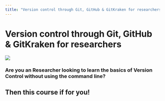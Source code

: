 ```yaml
---
title: "Version control through Git, GitHub & GitKraken for researchers"
---
```


# Version control through Git, GitHub & GitKraken for researchers


<img src="/images/gk01a.png" />

### Are you an Researcher looking to learn the basics of Version Control without using the command line? 

## Then this course if for you!


